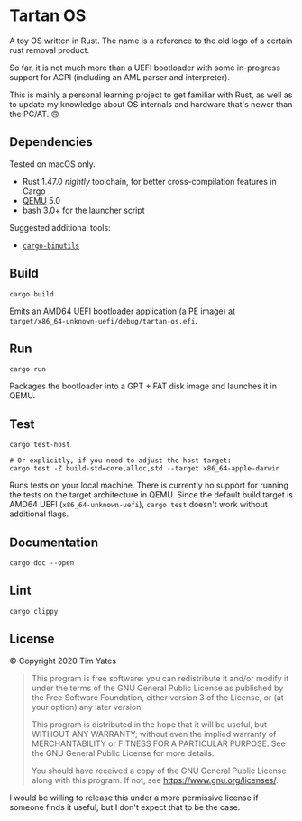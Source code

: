 # Tartan OS

A toy OS written in Rust. The name is a reference to the old logo of a certain rust
removal product.

So far, it is not much more than a UEFI bootloader with some in-progress support for ACPI
(including an AML parser and interpreter).

This is mainly a personal learning project to get familiar with Rust, as well as to update
my knowledge about OS internals and hardware that's newer than the PC/AT. 🙃


## Dependencies

Tested on macOS only.

* Rust 1.47.0 _nightly_ toolchain, for better cross-compilation features in Cargo
* [QEMU](https://www.qemu.org/) 5.0
* bash 3.0+ for the launcher script

Suggested additional tools:
  * [`cargo-binutils`](https://github.com/rust-embedded/cargo-binutils)


## Build

```
cargo build
```

Emits an AMD64 UEFI bootloader application (a PE image) at
`target/x86_64-unknown-uefi/debug/tartan-os.efi`.


## Run

```
cargo run
```

Packages the bootloader into a GPT + FAT disk image and launches it in QEMU.


## Test

```
cargo test-host

# Or explicitly, if you need to adjust the host target:
cargo test -Z build-std=core,alloc,std --target x86_64-apple-darwin
```

Runs tests on your local machine.  There is currently no support for running the tests on
the target architecture in QEMU. Since the default build target is AMD64 UEFI
(`x86_64-unknown-uefi`), `cargo test` doesn't work without additional flags.


## Documentation

```
cargo doc --open
```


## Lint

```
cargo clippy
```


## License

© Copyright 2020 Tim Yates

> This program is free software: you can redistribute it and/or modify
> it under the terms of the GNU General Public License as published by
> the Free Software Foundation, either version 3 of the License, or
> (at your option) any later version.
>
> This program is distributed in the hope that it will be useful,
> but WITHOUT ANY WARRANTY; without even the implied warranty of
> MERCHANTABILITY or FITNESS FOR A PARTICULAR PURPOSE.  See the
> GNU General Public License for more details.
>
> You should have received a copy of the GNU General Public License
> along with this program.  If not, see <https://www.gnu.org/licenses/>.

I would be willing to release this under a more permissive license if someone finds it
useful, but I don't expect that to be the case.
